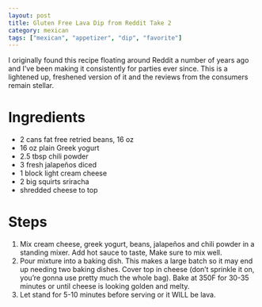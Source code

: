 ```yaml
---
layout: post
title: Gluten Free Lava Dip from Reddit Take 2
category: mexican
tags: ["mexican", "appetizer", "dip", "favorite"]
---
```

I originally found this recipe floating around Reddit a number of years ago and I've been making it consistently for parties ever since.  This is a lightened up, freshened version of it and the reviews from the consumers remain stellar.

# Ingredients

 * 2 cans fat free retried beans, 16 oz
 * 16 oz plain Greek yogurt
 * 2.5 tbsp chili powder
 * 3 fresh jalapeños diced
 * 1 block light cream cheese
 * 2 big squirts sriracha 
 * shredded cheese to top


# Steps

1. Mix cream cheese, greek yogurt, beans, jalapeños and chili powder in a standing mixer. Add hot sauce to taste, Make sure to mix well.
2. Pour mixture into a baking dish. This makes a large batch so it may end up needing two baking dishes.  Cover top in cheese (don’t sprinkle it on, you’re gonna use pretty much the whole bag). Bake at 350F for 30-35 minutes or until cheese is looking golden and melty.
3. Let stand for 5-10 minutes before serving or it WILL be lava.

